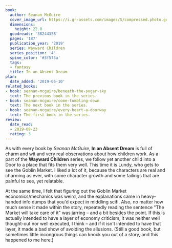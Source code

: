 ```yaml
---
book:
  author: Seanan McGuire
  cover_image_url: https://i.gr-assets.com/images/S/compressed.photo.goodreads.com/books/1525436165l/38244358._SX98_.jpg
  dimensions:
    height: 22.0
  goodreads: '38244358'
  pages: '187'
  publication_year: '2019'
  series: Wayward Children
  series_position: '4'
  spine_color: '#3f575a'
  tags:
  - fantasy
  title: In an Absent Dream
plan:
  date_added: '2019-05-10'
related_books:
- book: seanan-mcguire/beneath-the-sugar-sky
  text: The previous book in the series.
- book: seanan-mcguire/come-tumbling-down
  text: The next book in the series.
- book: seanan-mcguire/every-heart-a-doorway
  text: The first book in the series.
review:
  date_read:
  - 2019-09-23
  rating: 3
---
```


As with every book by *Seanan McGuire*, **In an Absent Dream** is full of charm and wit and very real observations about
how children work. As a part of the **Wayward Children** series, we follow yet another child into a Door to a place that
fits them very well. This time it is Lundy, who gets to see the Goblin Market. I liked a lot of it, because the
characters are real and charming as ever, with some character growth and some failings that are painful to see, yet
relatable.

At the same time, I felt that figuring out the Goblin Market economics/mechanics was weird, and the explanations came in
heavy-handed info dumps that you'd expect in middling scifi. Also, no matter how much sense it made within the story,
repeatedly reading the sentence "The Market will take care of it" was jarring – and a bit besides the point. If this is
actually intended to have a layer of economy criticism, it was neither well thought-out nor well executed, I think – and
if it isn't intended to have that layer, it made a bad show of avoiding the allusions. (Still a good book, but sometimes
little incongrous things can knock you out of a story, and this happened to me here.)
